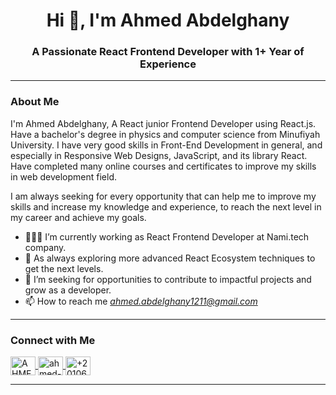 <h1 align="center">Hi 👋, I'm Ahmed Abdelghany</h1>
<h3 align="center">A Passionate React Frontend Developer with 1+ Year of Experience</h3>

---


### About Me

I'm Ahmed Abdelghany, A React junior Frontend Developer using React.js. Have a bachelor's degree in physics and computer science from Minufiyah University. I have very good skills in Front-End Development in general, and especially in Responsive Web Designs, JavaScript, and its library React. Have completed many online courses and certificates to improve my skills in web development field.

I am always seeking for every opportunity that can help me to improve my skills and increase my knowledge and experience, to reach the next level in my career and achieve my goals.

- 👨🏻‍💻 I’m currently working as React Frontend Developer at Nami.tech company.
- 🌱 As always exploring more advanced React Ecosystem techniques to get the next levels.
- 💼 I’m seeking for opportunities to contribute to impactful projects and grow as a developer.
- 📫 How to reach me *ahmed.abdelghany1211@gmail.com*

---
	
### Connect with Me

<p align="left">
  <a href="https://www.facebook.com/AHMEDABDELGHANY01" target="blank">
    <img align="center" src="https://raw.githubusercontent.com/rahuldkjain/github-profile-readme-generator/master/src/images/icons/Social/facebook.svg" alt="AHMEDABDELGHANY01" height="30" width="40" />
  </a>
  <a href="https://www.linkedin.com/in/ahmed-abdelghany-276051279/" target="blank">
    <img align="center" src="https://raw.githubusercontent.com/rahuldkjain/github-profile-readme-generator/master/src/images/icons/Social/linked-in.svg" alt="ahmed-abdelghany-276051279" height="30" width="40" />
  </a>
  <a href="https://wa.me/+201060170367" target="blank">
    <img align="center" src="https://raw.githubusercontent.com/rahuldkjain/github-profile-readme-generator/master/src/images/icons/Social/whatsapp.svg" alt="+201060170367" height="30" width="40" />
  </a>
</p>

---
